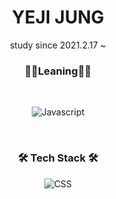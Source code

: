<h1 align="center">YEJI JUNG</h1>

<p align="center">study since 2021.2.17 ~</p>

<h3 align="center">👩‍💻Leaning👩‍💻</h3>
</br>
<p align="center">
    <img alt="Javascript" src ="https://img.shields.io/badge/Javascript-000000.svg?&style=for-the-badge&logo=javascript&logoColor=white"/>
</p>
</br>

<h3 align="center">🛠 Tech Stack 🛠</h3>

<p align="center">
    <img alt="CSS" src ="https://img.shields.io/badge/CSS-000000.svg?&style=for-the-badge&logo=css3&logoColor=white"/>
</p>
